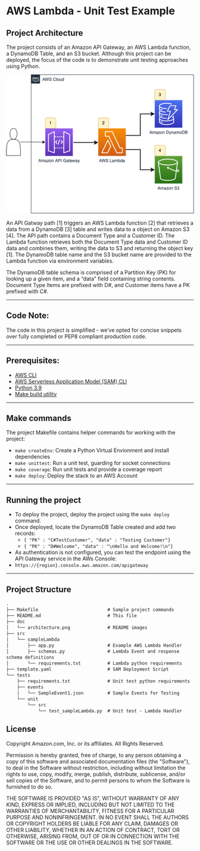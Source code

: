 # AWS Lambda - Unit Test Example

## Project Architecture

The project consists of an Amazon API Gateway, an AWS Lambda function, a DynamoDB Table, and an S3 bucket.  Although this project can be deployed, the focus of the code is to demonstrate unit testing approaches using Python.

![Architecture](doc/architecture.png)

An API Gatway path [1] triggers an AWS Lambda function [2] that retrieves a data from a DynamoDB [3] table and writes data to a object on Amazon S3 [4].  The API path contains a Document Type and a Customer ID.  The Lambda function retrieves both the Document Type data and Customer ID data and combines them, writing the data to S3 and returning the object key [1].  The DynamoDB table name and the S3 bucket name are provided to the Lambda function via environment variables.  

The DynamoDB table schema is comprised of a Partition Key (PK) for looking up a given item, and a “data” field containing string contents.  Document Type Items are prefixed with D#, and Customer items have a PK prefixed with C#.

---
## Code Note:
The code in this project is simplified - we’ve opted for concise snippets over fully completed or PEP8 compliant production code.

---
## Prerequisites:
* [AWS CLI](https://docs.aws.amazon.com/cli/latest/userguide/getting-started-install.html)
* [AWS Serverless Application Model (SAM) CLI](https://docs.aws.amazon.com/serverless-application-model/latest/developerguide/serverless-sam-cli-install.html)
* [Python 3.9](https://www.python.org/downloads/)
* [Make build utility](https://www.gnu.org/software/make/)

---
## Make commands
The project Makefile contains helper commands for working with the project:
* ```make createEnv```: Create a Python Virtual Envionment and install dependencies
* ```make unittest```: Run a unit test, guarding for socket connections
* ```make coverage```: Run unit tests and provide a coverage report
* ```make deploy```: Deploy the stack to an AWS Account

---
## Running the project
* To deploy the project, deploy the project using the ```make deploy``` command.
* Once deployed, locate the DynamoDB Table created and add two records:
  * ```{ "PK" : "C#TestCustomer", "data" : "Testing Customer"}```
  * ```{ "PK" : "D#Welcome", "data" : "\nHello and Welcome!\n"}```
* As authentication is not configured, you can test the endpoint using the API Gateway service in the AWs Console:
*  ```https://{region}.console.aws.amazon.com/apigateway```  

---
## Project Structure

```
.
├── Makefile                          # Sample project commands
├── README.md                         # This file
├── doc                            
│   └── architecture.png              # README images
├── src
│   └── sampleLambda
│       ├── app.py                    # Example AWS Lambda Handler
│       ├── schemas.py                # Lambda Event and response schema definitions 
│       └── requirements.txt          # Lambda python requirements
├── template.yaml                     # SAM Deployment Script
└── tests
    ├── requirements.txt              # Unit test python requirements
    ├── events                        
    │   └── SampleEvent1.json         # Sample Events for Testing
    └── unit
        └── src
            └── test_sampleLambda.py  # Unit test - Lambda Handler

```

## License

Copyright Amazon.com, Inc. or its affiliates. All Rights Reserved.

Permission is hereby granted, free of charge, to any person obtaining a copy of this
software and associated documentation files (the "Software"), to deal in the Software
without restriction, including without limitation the rights to use, copy, modify,
merge, publish, distribute, sublicense, and/or sell copies of the Software, and to
permit persons to whom the Software is furnished to do so.

THE SOFTWARE IS PROVIDED "AS IS", WITHOUT WARRANTY OF ANY KIND, EXPRESS OR IMPLIED,
INCLUDING BUT NOT LIMITED TO THE WARRANTIES OF MERCHANTABILITY, FITNESS FOR A
PARTICULAR PURPOSE AND NONINFRINGEMENT. IN NO EVENT SHALL THE AUTHORS OR COPYRIGHT
HOLDERS BE LIABLE FOR ANY CLAIM, DAMAGES OR OTHER LIABILITY, WHETHER IN AN ACTION
OF CONTRACT, TORT OR OTHERWISE, ARISING FROM, OUT OF OR IN CONNECTION WITH THE
SOFTWARE OR THE USE OR OTHER DEALINGS IN THE SOFTWARE.